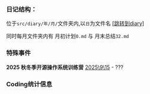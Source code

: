 ### 日记结构：

位于`src/diary/年/月/`文件夹内,以`日`为文件名
[[跳转到diary]](./src/diary/)

同时每月文件夹内有 月初计划`0.md` 与 月末总结`32.md`

### 特殊事件

**2025 秋冬季开源操作系统训练营**
[2025\9\15](./src/diary/2025/9/15.md) - ???

### Coding统计信息
<!--START_SECTION:waka-->
<!--END_SECTION:waka-->
